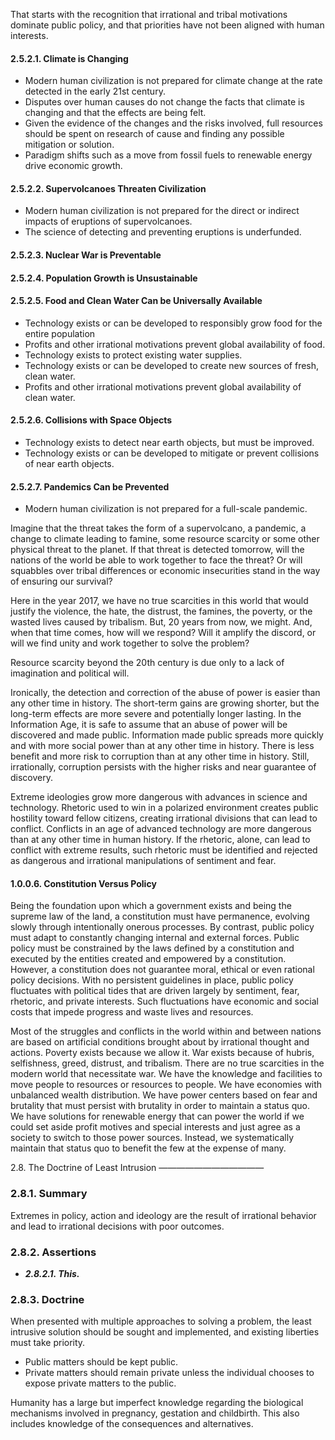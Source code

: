 That starts with the recognition that irrational and tribal motivations dominate public policy, and that priorities have not been aligned with human interests.




#### 2.5.2.1. Climate is Changing
-  Modern human civilization is not prepared for climate change at the rate detected in the early 21st century.
-  Disputes over human causes do not change the facts that climate is changing and that the effects are being felt.
-  Given the evidence of the changes and the risks involved, full resources should be spent on research of cause and finding any possible mitigation or solution.
-  Paradigm shifts such as a move from fossil fuels to renewable energy drive economic growth.
 
#### 2.5.2.2. Supervolcanoes Threaten Civilization
-  Modern human civilization is not prepared for the direct or indirect impacts of eruptions of supervolcanoes.
-  The science of detecting and preventing eruptions is underfunded.

#### 2.5.2.3. Nuclear War is Preventable
#### 2.5.2.4. Population Growth is Unsustainable


#### 2.5.2.5. Food and Clean Water Can be Universally Available
-  Technology exists or can be developed to responsibly grow food for the entire population
-  Profits and other irrational motivations prevent global availability of food.
-  Technology exists to protect existing water supplies.
-  Technology exists or can be developed to create new sources of fresh, clean water.
-  Profits and other irrational motivations prevent global availability of clean water.

#### 2.5.2.6. Collisions with Space Objects 
-  Technology exists to detect near earth objects, but must be improved.
-  Technology exists or can be developed to mitigate or prevent collisions of near earth objects.

#### 2.5.2.7. Pandemics Can be Prevented
-  Modern human civilization is not prepared for a full-scale pandemic.


Imagine that the threat takes the form of a supervolcano, a pandemic, a change to climate leading to famine, some resource scarcity or some other physical threat to the planet.  If that threat is detected tomorrow, will the nations of the world be able to work together to face the threat?  Or will squabbles over tribal differences or economic insecurities stand in the way of ensuring our survival?

Here in the year 2017, we have no true scarcities in this world that would justify the violence, the hate, the distrust, the famines, the poverty, or the wasted lives caused by tribalism.  But, 20 years from now, we might.  And, when that time comes, how will we respond?  Will it amplify the discord, or will we find unity and work together to solve the problem?


Resource scarcity beyond the 20th century is due only to a lack of imagination and political will.



Ironically, the detection and correction of the abuse of power is easier than any other time in history.  The short-term gains are growing shorter, but the long-term effects are more severe and potentially longer lasting.  In the Information Age, it is safe to assume that an abuse of power will be discovered and made public.  Information made public spreads more quickly and with more social power than at any other time in history.  There is less benefit and more risk to corruption than at any other time in history.  Still, irrationally, corruption persists with the higher risks and near guarantee of discovery.

Extreme ideologies grow more dangerous with advances in science and technology.  Rhetoric used to win in a polarized environment creates public hostility toward fellow citizens, creating irrational divisions that can lead to conflict.  Conflicts in an age of advanced technology are more dangerous than at any other time in human history.  If the rhetoric, alone, can lead to conflict with extreme results, such rhetoric must be identified and rejected as dangerous and irrational manipulations of sentiment and fear.




#### 1.0.0.6. Constitution Versus Policy
Being the foundation upon which a government exists and being the supreme law of the land, a constitution must have permanence, evolving slowly through intentionally onerous processes.  By contrast, public policy must adapt to constantly changing internal and external forces.  Public policy must be constrained by the laws defined by a constitution and executed by the entities created and empowered by a constitution.  However, a constitution does not guarantee moral, ethical or even rational policy decisions.  With no persistent guidelines in place, public policy fluctuates with political tides that are driven largely by sentiment, fear, rhetoric, and private interests.  Such fluctuations have economic and social costs that impede progress and waste lives and resources.




Most of the struggles and conflicts in the world within and between nations are based on artificial conditions brought about by irrational thought and actions. Poverty exists because we allow it.  War exists because of hubris, selfishness, greed, distrust, and tribalism.  There are no true scarcities in the modern world that necessitate war.  We have the knowledge and facilities to move people to resources or resources to people.  We have economies with unbalanced wealth distribution.  We have power centers based on fear and brutality that must persist with brutality in order to maintain a status quo.  We have solutions for renewable energy that can power the world if we could set aside profit motives and special interests and just agree as a society to switch to those power sources.  Instead, we systematically maintain that status quo to benefit the few at the expense of many.


2.8. The Doctrine of Least Intrusion
————————————

### 2.8.1. Summary
Extremes in policy, action and ideology are the result of irrational behavior and lead to irrational decisions with poor outcomes.  

### 2.8.2. Assertions
-  *__2.8.2.1. This.__*

### 2.8.3. Doctrine
When presented with multiple approaches to solving a problem, the least intrusive solution should be sought and implemented, and existing liberties must take priority.

-  Public matters should be kept public.
-  Private matters should remain private unless the individual chooses to expose private matters to the public.


Humanity has a large but imperfect knowledge regarding the biological mechanisms involved in pregnancy, gestation and childbirth.  This also includes knowledge of the consequences and alternatives.  